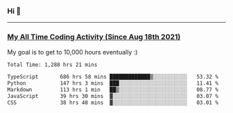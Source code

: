 ### Hi 🙂

---

### <a href="https://wakatime.com/@Eroxl">My All Time Coding Activity (Since Aug 18th 2021)</a>
My goal is to get to 10,000 hours eventually :)
<!--START_SECTION:waka-->

```txt
Total Time: 1,288 hrs 21 mins

TypeScript       686 hrs 58 mins █████████████▒░░░░░░░░░░░   53.32 %
Python           147 hrs 3 mins  ███░░░░░░░░░░░░░░░░░░░░░░   11.41 %
Markdown         113 hrs 1 min   ██▒░░░░░░░░░░░░░░░░░░░░░░   08.77 %
JavaScript       39 hrs 30 mins  ▓░░░░░░░░░░░░░░░░░░░░░░░░   03.07 %
CSS              38 hrs 48 mins  ▓░░░░░░░░░░░░░░░░░░░░░░░░   03.01 %
```

<!--END_SECTION:waka-->
